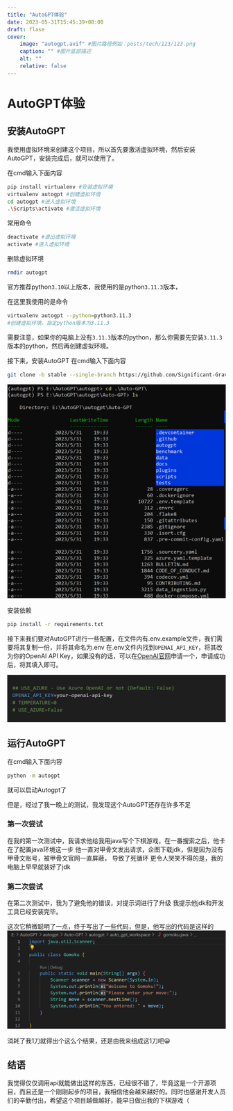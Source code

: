```yaml
---
title: "AutoGPT体验"
date: 2023-05-31T15:45:39+08:00
draft: flase
cover:
    image: "autogpt.avif" #图片路径例如：posts/tech/123/123.png
    caption: "" #图片底部描述
    alt: ""
    relative: false
---
```

# AutoGPT体验

## 安装AutoGPT
我使用虚拟环境来创建这个项目，所以首先要激活虚拟环境，然后安装AutoGPT，安装完成后，就可以使用了。

在cmd输入下面内容
```bash
pip install virtualenv #安装虚拟环境
virtualenv autogpt #创建虚拟环境
cd autogpt #进入虚拟环境
.\Scripts\activate #激活虚拟环境
```

常用命令
```bash
deactivate #退出虚拟环境
activate #进入虚拟环境
```

删除虚拟环境
```bash
rmdir autogpt
```
官方推荐python`3.10`以上版本，我使用的是python`3.11.3`版本，

在这里我使用的是命令
```bash
virtualenv autogpt --python=python3.11.3
#创建虚拟环境，指定python版本为3.11.3
```

需要注意，如果你的电脑上没有`3.11.3`版本的python，那么你需要先安装`3.11.3`版本的python，然后再创建虚拟环境。

接下来，安装AutoGPT
在cmd输入下面内容
```bash
git clone -b stable --single-branch https://github.com/Significant-Gravitas/Auto-GPT.git
```
![](20230531193444.png)

安装依赖
```bash
pip install -r requirements.txt
```

接下来我们要对AutoGPT进行一些配置，在文件内有.env.example文件，我们需要将其复制一份，并将其命名为.env
在.env文件内找到`OPENAI_API_KEY`，将其改为你的OpenAI API Key，如果没有的话，可以在[OpenAI官网](https://beta.openai.com/)申请一个，申请成功后，将其填入即可。

![](20230531194109.png)

## 运行AutoGPT
在cmd输入下面内容
```bash
python -m autogpt
```
就可以启动Autogpt了

但是，经过了我一晚上的测试，我发现这个AutoGPT还存在许多不足
### 第一次尝试
在我的第一次测试中，我请求他给我用java写个下棋游戏，在一番搜索之后，他卡在了配置java环境这一步
他一直对甲骨文发出请求，企图下载jdk，但是因为没有甲骨文账号，被甲骨文官网一直屏蔽，
导致了死循环
更令人哭笑不得的是，我的电脑上早早就装好了jdk


### 第二次尝试
在第二次测试中，我为了避免他的错误，对提示词进行了升级
我提示他jdk和开发工具已经安装完毕。

这次它稍微聪明了一点，终于写出了一些代码，但是，他写出的代码是这样的
![](20230531212147.png)

消耗了我1刀就得出个这么个结果，还是由我来组成这1刀吧😀

## 结语
我觉得仅仅调用api就能做出这样的东西，已经很不错了，毕竟这是一个开源项目，而且还是一个刚刚起步的项目，我相信他会越来越好的。同时也感谢开发人员们的辛勤付出，希望这个项目越做越好，能早日做出我的下棋游戏（
